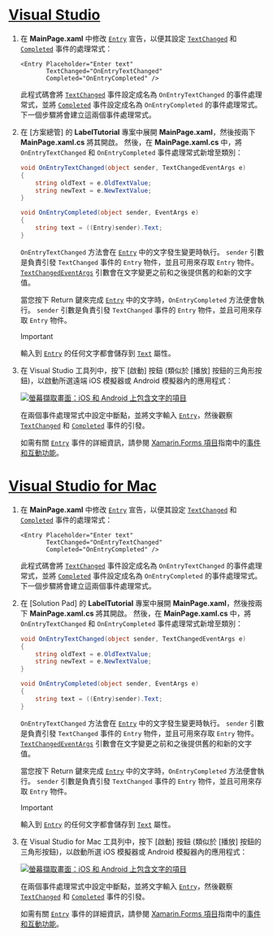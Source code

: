 # <a name="visual-studiotabvswin"></a>[Visual Studio](#tab/vswin)

1. 在 **MainPage.xaml** 中修改 [`Entry`](xref:Xamarin.Forms.Entry) 宣告，以便其設定 [`TextChanged`](xref:Xamarin.Forms.Entry.TextChanged) 和 [`Completed`](xref:Xamarin.Forms.Entry.Completed) 事件的處理常式：

    ```xaml
    <Entry Placeholder="Enter text"
           TextChanged="OnEntryTextChanged"
           Completed="OnEntryCompleted" />
    ```

    此程式碼會將 [`TextChanged`](xref:Xamarin.Forms.Entry.TextChanged) 事件設定成名為 `OnEntryTextChanged` 的事件處理常式，並將 [`Completed`](xref:Xamarin.Forms.Entry.Completed) 事件設定成名為 `OnEntryCompleted` 的事件處理常式。 下一個步驟將會建立這兩個事件處理常式。

1. 在 [方案總管] 的 **LabelTutorial** 專案中展開 **MainPage.xaml**，然後按兩下 **MainPage.xaml.cs** 將其開啟。 然後，在 **MainPage.xaml.cs** 中，將 `OnEntryTextChanged` 和 `OnEntryCompleted` 事件處理常式新增至類別：

    ```csharp
    void OnEntryTextChanged(object sender, TextChangedEventArgs e)
    {
        string oldText = e.OldTextValue;
        string newText = e.NewTextValue;
    }

    void OnEntryCompleted(object sender, EventArgs e)
    {
        string text = ((Entry)sender).Text;
    }
    ```

    `OnEntryTextChanged` 方法會在 [`Entry`](xref:Xamarin.Forms.Entry) 中的文字發生變更時執行。 `sender` 引數是負責引發 `TextChanged` 事件的 `Entry` 物件，並且可用來存取 `Entry` 物件。 [`TextChangedEventArgs`](xref:Xamarin.Forms.TextChangedEventArgs) 引數會在文字變更之前和之後提供舊的和新的文字值。

    當您按下 Return 鍵來完成 [`Entry`](xref:Xamarin.Forms.Entry) 中的文字時，`OnEntryCompleted` 方法便會執行。 `sender` 引數是負責引發 `TextChanged` 事件的 `Entry` 物件，並且可用來存取 `Entry` 物件。

    > [!IMPORTANT]
    > 輸入到 [`Entry`](xref:Xamarin.Forms.Entry) 的任何文字都會儲存到 [`Text`](xref:Xamarin.Forms.Entry.Text) 屬性。

1. 在 Visual Studio 工具列中，按下 [啟動] 按鈕 (類似於 [播放] 按鈕的三角形按鈕)，以啟動所選遠端 iOS 模擬器或 Android 模擬器內的應用程式：

    [![螢幕擷取畫面：iOS 和 Android 上包含文字的項目](../images/text-changes.png "包含文字的項目")](../images/text-changes-large.png#lightbox "包含文字的項目")

    在兩個事件處理常式中設定中斷點，並將文字輸入 [`Entry`](xref:Xamarin.Forms.Entry)，然後觀察 [`TextChanged`](xref:Xamarin.Forms.Entry.TextChanged) 和 [`Completed`](xref:Xamarin.Forms.Entry.Completed) 事件的引發。

    如需有關 [`Entry`](xref:Xamarin.Forms.Entry) 事件的詳細資訊，請參閱 [Xamarin.Forms 項目](~/xamarin-forms/user-interface/text/entry.md)指南中的[事件和互動功能](~/xamarin-forms/user-interface/text/entry.md#events-and-interactivity)。

# <a name="visual-studio-for-mactabvsmac"></a>[Visual Studio for Mac](#tab/vsmac)

1. 在 **MainPage.xaml** 中修改 [`Entry`](xref:Xamarin.Forms.Entry) 宣告，以便其設定 [`TextChanged`](xref:Xamarin.Forms.Entry.TextChanged) 和 [`Completed`](xref:Xamarin.Forms.Entry.Completed) 事件的處理常式：

    ```xaml
    <Entry Placeholder="Enter text"
           TextChanged="OnEntryTextChanged"
           Completed="OnEntryCompleted" />
    ```

    此程式碼會將 [`TextChanged`](xref:Xamarin.Forms.Entry.TextChanged) 事件設定成名為 `OnEntryTextChanged` 的事件處理常式，並將 [`Completed`](xref:Xamarin.Forms.Entry.Completed) 事件設定成名為 `OnEntryCompleted` 的事件處理常式。 下一個步驟將會建立這兩個事件處理常式。

1. 在 [Solution Pad] 的 **LabelTutorial** 專案中展開 **MainPage.xaml**，然後按兩下 **MainPage.xaml.cs** 將其開啟。 然後，在 **MainPage.xaml.cs** 中，將 `OnEntryTextChanged` 和 `OnEntryCompleted` 事件處理常式新增至類別：

    ```csharp
    void OnEntryTextChanged(object sender, TextChangedEventArgs e)
    {
        string oldText = e.OldTextValue;
        string newText = e.NewTextValue;
    }

    void OnEntryCompleted(object sender, EventArgs e)
    {
        string text = ((Entry)sender).Text;
    }
    ```

    `OnEntryTextChanged` 方法會在 [`Entry`](xref:Xamarin.Forms.Entry) 中的文字發生變更時執行。 `sender` 引數是負責引發 `TextChanged` 事件的 `Entry` 物件，並且可用來存取 `Entry` 物件。 [`TextChangedEventArgs`](xref:Xamarin.Forms.TextChangedEventArgs) 引數會在文字變更之前和之後提供舊的和新的文字值。

    當您按下 Return 鍵來完成 [`Entry`](xref:Xamarin.Forms.Entry) 中的文字時，`OnEntryCompleted` 方法便會執行。 `sender` 引數是負責引發 `TextChanged` 事件的 `Entry` 物件，並且可用來存取 `Entry` 物件。

    > [!IMPORTANT]
    > 輸入到 [`Entry`](xref:Xamarin.Forms.Entry) 的任何文字都會儲存到 [`Text`](xref:Xamarin.Forms.Entry.Text) 屬性。

1. 在 Visual Studio for Mac 工具列中，按下 [啟動] 按鈕 (類似於 [播放] 按鈕的三角形按鈕)，以啟動所選 iOS 模擬器或 Android 模擬器內的應用程式：

    [![螢幕擷取畫面：iOS 和 Android 上包含文字的項目](../images/text-changes.png "包含文字的項目")](../images/text-changes-large.png#lightbox "包含文字的項目")

    在兩個事件處理常式中設定中斷點，並將文字輸入 [`Entry`](xref:Xamarin.Forms.Entry)，然後觀察 [`TextChanged`](xref:Xamarin.Forms.Entry.TextChanged) 和 [`Completed`](xref:Xamarin.Forms.Entry.Completed) 事件的引發。

    如需有關 [`Entry`](xref:Xamarin.Forms.Entry) 事件的詳細資訊，請參閱 [Xamarin.Forms 項目](~/xamarin-forms/user-interface/text/entry.md)指南中的[事件和互動功能](~/xamarin-forms/user-interface/text/entry.md#events-and-interactivity)。
